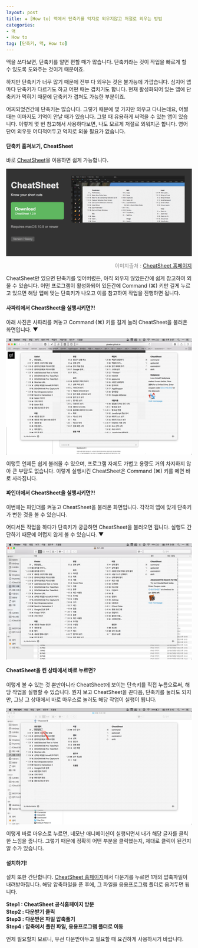 ```yaml
---  
layout: post  
title: ✚ [How to] 맥에서 단축키를 억지로 외우지않고 저절로 외우는 방법
categories:
- 맥
- How to
tag: [단축키, 맥, How to]
---  
```

<p class="drop-korean">
맥을 쓰다보면, 단축키를 알면 편할 때가 많습니다. 단축키라는 것이 작업을 빠르게 할 수 있도록 도와주는 것이기 때문이죠.
</p>

하지만 단축키가 너무 많기 때문에 전부 다 외우는 것은 불가능에 가깝습니다. 심지어 앱마다 단축키가 다르기도 하고 어떤 때는 겹치기도 합니다. 현재 활성화되어 있는 앱에 단축키가 먹히기 때문에 단축키가 겹쳐도 가능한 부분이죠.

어찌되었건간에 단축키는 많습니다. 그렇기 때문에 몇 가지만 외우고 다니는데요, 어쩔 때는 이마저도 기억이 안날 때가 있습니다. 그럴 때 유용하게 써먹을 수 있는 앱이 있습니다. 이렇게 몇 번 참고해서 사용하다보면, 나도 모르게 저절로 외워지곤 합니다. 영어단어 외우듯 어디적어두고 억지로 외울 필요가 없습니다.

#### 단축키 훔쳐보기, CheatSheet
바로 [CheatSheet](https://www.mediaatelier.com/CheatSheet/)을 이용하면 쉽게 가능합니다.

<div class="markdown-image">
<img src="/assets/article_images/2018-08-13-cheatsheet/1.png" alt="" align="middle"/><p style="text-align:right;  color:#878787"> 이미지출처 : <a href="https://mediaatelier.com/CheatSheet/?lang=en"> CheatSheet 홈페이지 </a></p> </div>

CheatSheet만 있으면 단축키를 잊어버렸든, 아직 외우지 않았든간에 쉽게 참고하여 외울 수 있습니다. 어떤 프로그램이 활성화되어 있든간에 Command (⌘) 키만 길게 누르고 있으면 해당 앱에 맞는 단축키가 나오고 이를 참고하여 작업을 진행하면 됩니다.

#### 사파리에서 CheatSheet을 실행시키면?!
아래 사진은 사파리를 켜놓고 Command (⌘) 키를 길게 눌러 CheatSheet을 불러온 화면입니다. ▼

<div class="markdown-image">
<img src="/assets/article_images/2018-08-13-cheatsheet/2.jpg" alt="" align="middle"/></div>

이렇듯 언제든 쉽게 불러올 수 있으며, 프로그램 자체도 가볍고 용량도 거의 차지하지 않아 큰 부담도 없습니다. 이렇게 실행시킨 CheatSheet은 Command (⌘) 키를 떼면 바로 사라집니다.

#### 파인더에서 CheatSheet을 실행시키면?!
이번에는 파인더를 켜놓고 CheatSheet을 불러온 화면입니다. 각각의 앱에 맞게 단축키가 변한 것을 볼 수 있습니다.

어디서든 작업을 하다가 단축키가 궁금하면 CheatSheet을 불러오면 됩니다. 실행도 간단하기 때문에 어렵지 않게 볼 수 있습니다. ▼

<div class="markdown-image">
<img src="/assets/article_images/2018-08-13-cheatsheet/3.jpg" alt="" align="middle"/></div>

#### CheatSheet을 켠 상태에서 바로 누르면?
이렇게 볼 수 있는 것 뿐만아니라 CheatSheet에 보이는 단축키를 직접 누름으로써, 해당 작업을 실행할 수 있습니다. 뭔지 보고 CheatSheet을 끈다음, 단축키를 눌러도 되지만, 그냥 그 상태에서 바로 마우스로 눌러도 해당 작업이 실행이 됩니다.

<div class="markdown-image">
<img src="/assets/article_images/2018-08-13-cheatsheet/4.png" alt="" align="middle"/></div>

이렇게 바로 마우스로 누르면, 네모난 애니메이션이 실행되면서 내가 해당 글자를 클릭한 느낌을 줍니다. 그렇기 때문에 정확히 어떤 부분을 클릭했는지, 제대로 클릭이 된건지 알 수가 있습니다.

#### 설치하기!
설치 또한 간단합니다. [CheatSheet 홈페이지](https://www.mediaatelier.com/CheatSheet/)에서 다운기를 누르면 1개의 압축파일이 내려받아집니다. 해당 압축파일을 푼 후에, 그 파일을 응용프로그램 폴더로 옴겨두면 됩니다.

**Step1 : CheatSheet 공식홈페이지 방문** <br>
**Step2 : 다운받기 클릭** <br>
**Step3 : 다운받은 파일 압축풀기** <br>
**Step4 : 압축에서 풀린 파일, 응용프로그램 폴더로 이동**

언제 필요할지 모르니, 우선 다운받아두고 필요할 때 요긴하게 사용하시기 바랍니다.
